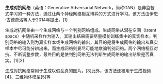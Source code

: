 **生成对抗网络**（英语：Generative Adversarial
Network，简称GAN）是非监督式学习的一种方法，通过让两个神经网络相互博弈的方式进行学习。该方法由伊恩·古德费洛等人于2014年提出。\[1\]

生成对抗网络由一个生成网络与一个判别网络组成。生成网络从潜在空间（latent
space）中随机采样作为输入，其输出结果需要尽量模仿训练集中的真实样本。判别网络的输入则为真实样本或生成网络的输出，其目的是将生成网络的输出从真实样本中尽可能分辨出来。而生成网络则要尽可能地欺骗判别网络。两个网络相互对抗、不断调整参数，最终目的是使判别网络无法判断生成网络的输出结果是否真实。\[1\]\[2\]

生成对抗网络常用于生成以假乱真的图片。\[3\]此外，该方法还被用于生成视频\[4\]、三维物体模型\[5\]等
